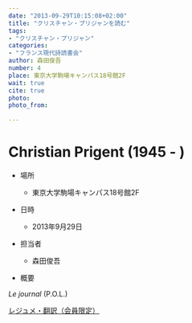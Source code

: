 ```yaml
---
date: "2013-09-29T10:15:08+02:00"
title: "クリスチャン・プリジャンを読む"
tags:
- "クリスチャン・プリジャン"
categories:
- "フランス現代詩読書会"
author: 森田俊吾
number: 4
place: 東京大学駒場キャンパス18号館2F
wait: true
cite: true
photo:
photo_from:

---
```


# Christian Prigent (1945 - )


<!--more-->

* 場所

	- 東京大学駒場キャンパス18号館2F

* 日時

	- 2013年9月29日

* 担当者

	- 森田俊吾

* 概要

*Le journal* (P.O.L.)

[レジュメ・翻訳（会員限定）](https://groups.google.com/d/msg/poesiecontemporaine/Tca9gpioUzE/x9SvJb9kHQIJ)
